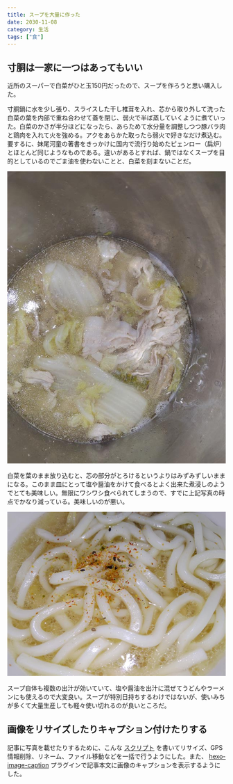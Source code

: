 ```yaml
---
title: スープを大量に作った
date: 2030-11-08
category: 生活
tags: ["食"]
---
```


## 寸胴は一家に一つはあってもいい

近所のスーパーで白菜がひと玉150円だったので、スープを作ろうと思い購入した。

寸胴鍋に水を少し張り、スライスした干し椎茸を入れ、芯から取り外して洗った白菜の葉を内部で重ね合わせて蓋を閉じ、弱火で半ば蒸していくように煮ていった。白菜のかさが半分ほどになったら、あらためて水分量を調整しつつ豚バラ肉と鶏肉を入れて火を強める。アクをあらかた取ったら弱火で好きなだけ煮込む。要するに、妹尾河童の著書をきっかけに国内で流行り始めたピェンロー（扁炉）とほとんど同じようなものである。違いがあるとすれば、鍋ではなくスープを目的としているのでごま油を使わないことと、白菜を刻まないことだ。

![寸胴鍋の様子](/images/20201108T130224.jpg)

白菜を葉のまま放り込むと、芯の部分がとろけるというよりはみずみずしいままになる。このまま皿にとって塩や醤油をかけて食べるとよく出来た煮浸しのようでとても美味しい。無限にワシワシ食べられてしまうので、すでに上記写真の時点でかなり減っている。美味しいのが悪い。

![ラーメン](/images/20201107T191648.jpg)

スープ自体も複数の出汁が効いていて、塩や醤油を出汁に混ぜてうどんやラーメンにも使えるので大変良い。スープが特別日持ちするわけではないが、使いみちが多くて大量生産しても軽々使い切れるのが良いところだ。

## 画像をリサイズしたりキャプション付けたりする

記事に写真を載せたりするために、こんな [スクリプト](https://github.com/dolpen/dolpen.net/blob/master/scripts/win64/exif-eraser.ps1) を書いてリサイズ、GPS情報削除、リネーム、ファイル移動などを一括で行うようにした。また、 [hexo-image-caption](https://www.npmjs.com/package/hexo-image-caption) プラグインで記事本文に画像のキャプションを表示するようにした。

